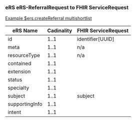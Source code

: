 
### eRS eRS-ReferralRequest to FHIR ServiceRequest

[Example $ers.createReferral multishortlist](ERS/ers-GenerateReferral-multishortlist-FHIR-STU3.json)

| eRS Name       | Cadinality | FHIR ServiceRequest |
|----------------|------------|---------------------|
| id             | 1..1       | identifier[UUID]    |
| meta	          | 1..1       | n/a                 |
| resourceType   | 1..1       | n/a                 | 
| contained      | 1..1       |                     | 
| extension      | 1..1       |                     | 
| status         | 1..1       |                     |          
| specialty      | 1..1       |                     |       
| subject        | 1..1       | subject             |       
| supportingInfo | 1..1       |                     | 
| intent         | 1..1       |                     | 

